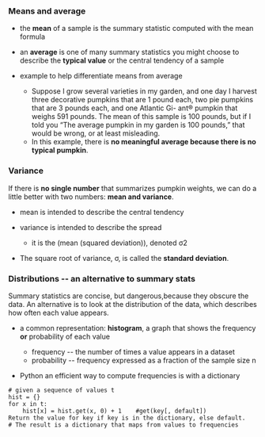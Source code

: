 ### Means and average
* the **mean** of a sample is the summary statistic computed with the mean formula
* an **average** is one of many summary statistics you might choose to describe the **typical value** or the central tendency of a sample

* example to help differentiate means from average
    * Suppose I grow several varieties in my garden, and one day I harvest three decorative pumpkins that are 1 pound each, two pie pumpkins that are 3 pounds each, and one Atlantic Gi- ant® pumpkin that weighs 591 pounds. The mean of this sample is 100 pounds, but if I told you “The average pumpkin in my garden is 100 pounds,” that would be wrong, or at least misleading.
    * In this example, there is **no meaningful average because there is no typical pumpkin**.

### Variance
If there is **no single number** that summarizes pumpkin weights, we can do a little better with two numbers: **mean and variance**.

* mean is intended to describe the central tendency
* variance is intended to describe the spread
    * it is the (mean (squared deviation)), denoted σ2

* The square root of variance, σ, is called the **standard deviation**.

### Distributions -- an alternative to summary stats
Summary statistics are concise, but dangerous,because they obscure the data. An alternative is to look at the distribution of the data, which describes how often each value appears.

* a common representation: **histogram**, a graph that shows the frequency **or** probability of each value
    * frequency --  the number of times a value appears in a dataset
    * probability -- frequency expressed as a fraction of the sample size n

* Python 
an efficient way to compute frequencies is with a dictionary
```
# given a sequence of values t
hist = {}
for x in t: 
    hist[x] = hist.get(x, 0) + 1    #get(key[, default])
Return the value for key if key is in the dictionary, else default.
# The result is a dictionary that maps from values to frequencies
```


